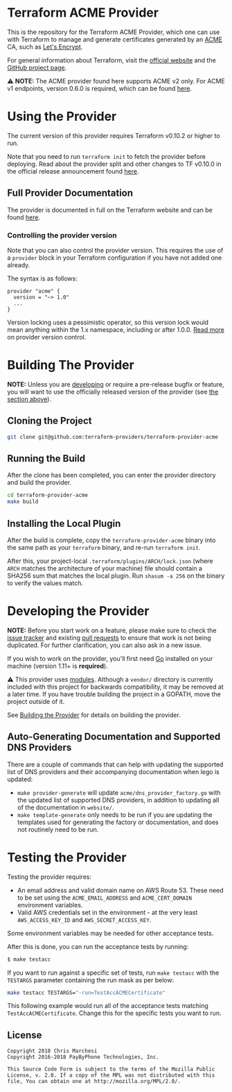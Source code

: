 Terraform ACME Provider
========================

This is the repository for the Terraform ACME Provider, which one can use with
Terraform to manage and generate certificates generated by an [ACME][about-acme]
CA, such as [Let's Encrypt][lets-encrypt].

[about-acme]: https://ietf-wg-acme.github.io/acme/draft-ietf-acme-acme.html
[lets-encrypt]: https://letsencrypt.org

For general information about Terraform, visit the [official
website][terraform-io] and the [GitHub project page][terraform-gh].

[terraform-io]: https://www.terraform.io/
[terraform-gh]: https://github.com/hashicorp/terraform

:warning: **NOTE:** The ACME provider found here supports ACME v2 only.
For ACME v1 endpoints, version 0.6.0 is required, which can be found
[here][release-v0.6.0].

[release-v0.6.0]: https://github.com/vancluever/terraform-provider-acme/releases/tag/v0.6.0

# Using the Provider

The current version of this provider requires Terraform v0.10.2 or higher to
run.

Note that you need to run `terraform init` to fetch the provider before
deploying. Read about the provider split and other changes to TF v0.10.0 in the
official release announcement found [here][tf-0.10-announce].

[tf-0.10-announce]: https://www.hashicorp.com/blog/hashicorp-terraform-0-10/

## Full Provider Documentation

The provider is documented in full on the Terraform website and can be found
[here][tf-acme-docs].

[tf-acme-docs]: https://www.terraform.io/docs/providers/acme/index.html

### Controlling the provider version

Note that you can also control the provider version. This requires the use of a
`provider` block in your Terraform configuration if you have not added one
already.

The syntax is as follows:

```hcl
provider "acme" {
  version = "~> 1.0"
  ...
}
```

Version locking uses a pessimistic operator, so this version lock would mean
anything within the 1.x namespace, including or after 1.0.0. [Read
more][provider-vc] on provider version control.

[provider-vc]: https://www.terraform.io/docs/configuration/providers.html#provider-versions

# Building The Provider

**NOTE:** Unless you are [developing](#developing-the-provider) or require a
pre-release bugfix or feature, you will want to use the officially released
version of the provider (see [the section above](#using-the-provider)).

## Cloning the Project

```sh
git clone git@github.com:terraform-providers/terraform-provider-acme
```

## Running the Build

After the clone has been completed, you can enter the provider directory and
build the provider.

```sh
cd terraform-provider-acme
make build
```

## Installing the Local Plugin

After the build is complete, copy the `terraform-provider-acme` binary into
the same path as your `terraform` binary, and re-run `terraform init`.

After this, your project-local `.terraform/plugins/ARCH/lock.json` (where `ARCH`
matches the architecture of your machine) file should contain a SHA256 sum that
matches the local plugin. Run `shasum -a 256` on the binary to verify the values
match.

# Developing the Provider

**NOTE:** Before you start work on a feature, please make sure to check the
[issue tracker][gh-issues] and existing [pull requests][gh-prs] to ensure that
work is not being duplicated. For further clarification, you can also ask in a
new issue.

[gh-issues]: https://github.com/terraform-providers/terraform-provider-acme/issues
[gh-prs]: https://github.com/terraform-providers/terraform-provider-acme/pulls

If you wish to work on the provider, you'll first need [Go][go-website]
installed on your machine (version 1.11+ is **required**).

:warning: This provider uses [modules][go-modules]. Although a `vendor/`
directory is currently included with this project for backwards compatibility,
it may be removed at a later time. If you have trouble building the project in a
GOPATH, move the project outside of it.

[go-website]: https://golang.org/
[gopath]: http://golang.org/doc/code.html#GOPATH
[go-modules]: https://github.com/golang/go/wiki/Modules

See [Building the Provider](#building-the-provider) for details on building the provider.

## Auto-Generating Documentation and Supported DNS Providers

There are a couple of commands that can help with updating the supported list of
DNS providers and their accompanying documentation when lego is updated:

* `make provider-generate` will update `acme/dns_provider_factory.go` with the
  updated list of supported DNS providers, in addition to updating all of the
  documentation in `website/`.
* `make template-generate` only needs to be run if you are updating the
  templates used for generating the factory or documentation, and does not
  routinely need to be run.

# Testing the Provider

Testing the provider requires:

* An email address and valid domain name on AWS Route 53. These need to be set
using the `ACME_EMAIL_ADDRESS` and `ACME_CERT_DOMAIN` environment variables.
* Valid AWS credentials set in the environment - at the very least
`AWS_ACCESS_KEY_ID` and `AWS_SECRET_ACCESS_KEY`.

Some environment variables may be needed for other acceptance tests.

After this is done, you can run the acceptance tests by running:

```sh
$ make testacc
```

If you want to run against a specific set of tests, run `make testacc` with the
`TESTARGS` parameter containing the run mask as per below:

```sh
make testacc TESTARGS="-run=TestAccACMECertificate"
```

This following example would run all of the acceptance tests matching
`TestAccACMECertificate`. Change this for the specific tests you want to
run.

## License

```
Copyright 2018 Chris Marchesi
Copyright 2016-2018 PayByPhone Technologies, Inc.

This Source Code Form is subject to the terms of the Mozilla Public
License, v. 2.0. If a copy of the MPL was not distributed with this
file, You can obtain one at http://mozilla.org/MPL/2.0/.
 ```
